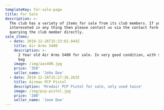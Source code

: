 ```yaml
---
templateKey: for-sale-page
title: For Sale
description: >-
  The club has a variety of items for sale from its club members. If you are
  intereseted in any thing then please contact us via the contact form or by
  querying the club member directly.
sale_items:
  - date: 2019-12-26T15:23:02.844Z
    title: Air Arms S400
    description: >-
      2 Year old Air Arms S400 for sale. In very good condition, with scope and
      bag
    image: /img/aas400.jpg
    price: '350'
    seller_name: 'John Doe'
  - date: 2019-12-26T15:27:36.263Z
    title: Airmax PCP Pistol
    description: 'Mrodair PCP Pistol for sale, only used twice'
    image: /img/pcp-pistol.jpg
    price: '200'
    seller_name: 'Jane Doe'
---
```


